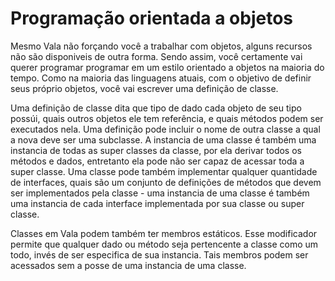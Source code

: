 # Programação orientada a objetos

Mesmo Vala não forçando você a trabalhar com objetos, alguns recursos não são disponiveis de outra forma. Sendo assim, você certamente vai querer programar programar em um estilo orientado a objetos na maioria do tempo. Como na maioria das linguagens atuais, com o objetivo de definir seus próprio objetos, você vai escrever uma definição de classe.

Uma definição de classe dita que tipo de dado cada objeto de seu tipo possúi, quais outros objetos ele tem referência, e quais métodos podem ser executados nela. Uma definição pode incluir o nome de outra classe a qual a nova deve ser uma subclasse. A instancia de uma classe é também uma instancia de todas as super classes da classe, por ela derivar todos os métodos e dados, entretanto ela pode não ser capaz de acessar toda a super classe. Uma classe pode também implementar qualquer quantidade de interfaces, quais são um conjunto de definições de métodos que devem ser implementados pela classe - uma instancia de uma classe é também uma instancia de cada interface implementada por sua classe ou super classe.

Classes em Vala podem também ter membros estáticos. Esse modificador permite que qualquer dado ou método seja pertencente a classe como um todo, invés de ser especifica de sua instancia. Tais membros podem ser acessados sem a posse de uma instancia de uma classe.
